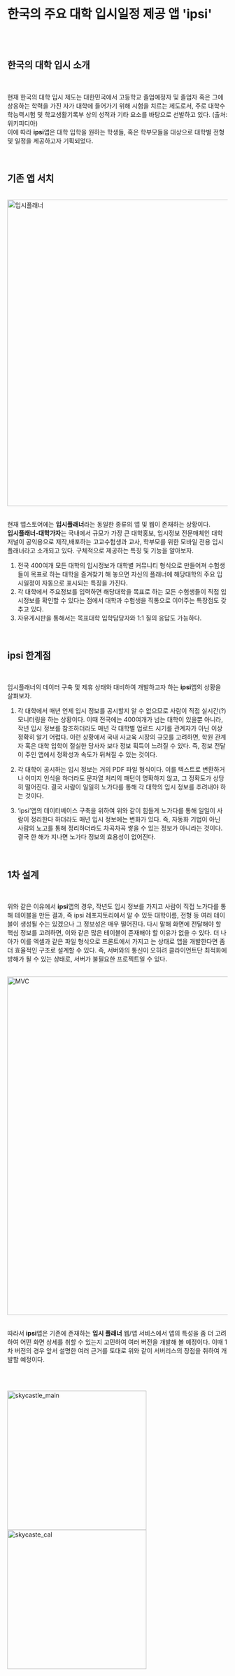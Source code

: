 <br>

# 한국의 주요 대학 입시일정 제공 앱 'ipsi'

<br><br>

한국의 대학 입시 소개
----------------

<br>

현재 한국의 대학 입시 제도는 대한민국에서 고등학교 졸업예정자 및 졸업자 혹은 그에 상응하는 학력을 가진 자가 대학에 들어가기 위해 시험을 치르는 제도로서, 
주로 대학수학능력시험 및 학교생활기록부 상의 성적과 기타 요소를 바탕으로 선발하고 있다. (출처: 위키피디아)<br>
이에 따라 **ipsi**앱은 대학 입학을 원하는 학생들, 혹은 학부모들을 대상으로 대학별 전형 및 일정을 제공하고자 기획되었다.

<br>

기존 앱 서치
---------

<br>

<div><img width="700" alt="입시플래너" src="https://user-images.githubusercontent.com/43495625/81840885-8d799a80-9584-11ea-8a5b-0421757adc96.png"><div>

<br>

현재 앱스토어에는 **입시플래너**라는 동일한 종류의 앱 및 웹이 존재하는 상황이다. <br>
**입시플래너-대학가자**는 국내에서 규모가 가장 큰 대학홍보, 입시정보 전문매체인 대학저널이 공익용으로 제작,배포하는 고교수험생과 교사, 학부모를 위한 모바일 전용 입시플래너라고 소개되고 있다. 구체적으로 제공하는 특징 및 기능을 알아보자.

1. 전국 400여개 모든 대학의 입시정보가 대학별 커뮤니티 형식으로 만들어져 수험생들이 목표로 하는 대학을 즐겨찾기 해 놓으면 자신의 플래너에 해당대학의 주요 입시일정이 자동으로 표시되는 특징을 가진다.
2. 각 대학에서 주요정보를 입력하면 해당대학을 목표로 하는 모든 수험생들이 직접 입시정보를 확인할 수 있다는 점에서 대학과 수험생을 직통으로 이어주는 특장점도 갖추고 있다.
3. 자유게시판을 통해서는 목표대학 입학담당자와 1:1 질의 응답도 가능하다. 

<br>

ipsi 한계점
---------

<br>

입시플래너의 데이터 구축 및 제휴 상태와 대비하여 개발하고자 하는 **ipsi**앱의 상황을 살펴보자.

1. 각 대학에서 매년 언제 입시 정보를 공시할지 알 수 없으므로 사람이 직접 실시간(?) 모니터링을 하는 상황이다. 
이때 전국에는 400여개가 넘는 대학이 있을뿐 아니라, 작년 입시 정보를 참조하더라도 매년 각 대학별 업로드 시기를 관계자가 아닌 이상 정확히 알기 어렵다. 
이런 상황에서 국내 사교육 시장의 규모를 고려하면, 학원 관계자 혹은 대학 입학이 절실한 당사자 보다 정보 획득이 느려질 수 있다. 즉, 정보 전달이 주인 앱에서 정확성과 속도가 뒤쳐질 수 있는 것이다.

2. 각 대학이 공시하는 입시 정보는 거의 PDF 파일 형식이다. 
이를 텍스트로 변환하거나 이미지 인식을 하더라도 문자열 처리의 패턴이 명확하지 않고, 그 정확도가 상당히 떨어진다. 
결국 사람이 일일히 노가다를 통해 각 대학의 입시 정보를 추려내야 하는 것이다.

3. ‘ipsi’앱의 데이터베이스 구축을 위하여 위와 같이 힘들게 노가다를 통해 일일이 사람이 정리한다 하더라도 매년 입시 정보에는 변화가 있다. 
즉, 자동화 기법이 아닌 사람의 노고를 통해 정리하더라도 차곡차곡 쌓을 수 있는 정보가 아니라는 것이다. 결국 한 해가 지나면 노가다 정보의 효용성이 없어진다.

<br>

1차 설계
-------

<br>

위와 같은 이유에서 **ipsi**앱의 경우, 작년도 입시 정보를 가지고 사람이 직접 노가다를 통해 테이블을 만든 결과, 즉 ipsi 레포지토리에서 알 수 있듯 대학이름, 전형 등 여러 테이블이 생성될 수는 있겠으나 그 정보성은 매우 떨어진다. 다시 말해 화면에 전달해야 할 핵심 정보를 고려하면, 이와 같은 많은 테이블이 존재해야 할 이유가 없을 수 있다. 더 나아가 이를 엑셀과 같은 파일 형식으로 프론트에서 가지고 는 상태로 앱을 개발한다면 좀 더 효율적인 구조로 설계할 수 있다. 즉, 서버와의 통신이 오히려 클라이언트단 최적화에 방해가 될 수 있는 상태로, 서버가 불필요한 프로젝트일 수 있다.

<br>
<img width="773" alt="MVC" src="https://user-images.githubusercontent.com/43495625/82721068-f1266500-9cf4-11ea-8f78-c71361e5512e.png">
<br><br>

따라서 **ipsi**앱은 기존에 존재하는 **입시 플래너** 웹/앱 서비스에서 앱의 특성을 좀 더 고려하여 어떤 화면 상세를 취할 수 있는지 고민하여 여러 버전을 개발해 볼 예정이다. 이때 1차 버전의 경우 앞서 설명한 여러 근거를 토대로 위와 같이 서버리스의 장점을 취하여 개발할 예정이다.

<br><br>

<img width="318" alt="skycastle_main" src="https://user-images.githubusercontent.com/43495625/85215263-f8eb2f00-b3b0-11ea-8dcc-8b88f68b90af.png">

<img width="318" alt="skycaste_cal" src="https://user-images.githubusercontent.com/43495625/85215264-fd174c80-b3b0-11ea-8986-967044bc47f0.png">
